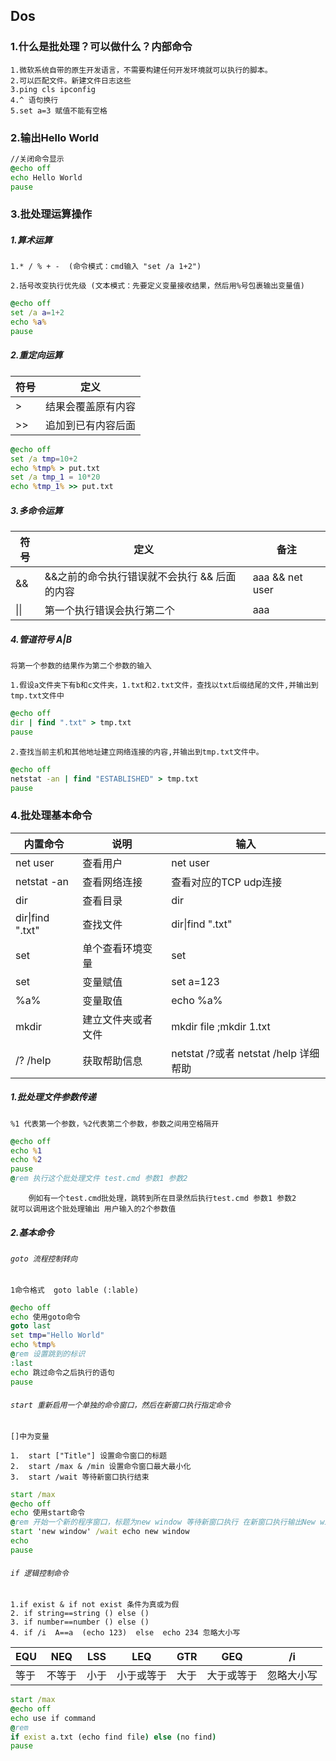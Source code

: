 ## Dos


### 1.什么是批处理？可以做什么？内部命令
  
    1.微软系统自带的原生开发语言，不需要构建任何开发环境就可以执行的脚本。
    2.可以匹配文件。新建文件日志这些
    3.ping cls ipconfig 
    4.^ 语句换行
    5.set a=3 赋值不能有空格

### 2.输出Hello World

``` .bat
//关闭命令显示
@echo off 
echo Hello World
pause
```

### 3.批处理运算操作

##### 1.算术运算

    1.* / % + -  (命令模式：cmd输入 "set /a 1+2")

    2.括号改变执行优先级 (文本模式：先要定义变量接收结果，然后用%号包裹输出变量值)

```.cmd
@echo off
set /a a=1+2
echo %a%
pause
```
##### 2.重定向运算

|符号|定义|
|-|-|
|>|结果会覆盖原有内容|
|>>|追加到已有内容后面|

```.cmd
@echo off
set /a tmp=10+2
echo %tmp% > put.txt
set /a tmp_1 = 10*20
echo %tmp_1% >> put.txt
```

##### 3.多命令运算

|符号|定义|备注|
|-|-|-|
|&&|&&之前的命令执行错误就不会执行 && 后面的内容|aaa && net user|
|\|\||第一个执行错误会执行第二个|aaa|| net user |

##### 4.管道符号 A|B 

`将第一个参数的结果作为第二个参数的输入` 

    1.假设a文件夹下有b和c文件夹，1.txt和2.txt文件，查找以txt后缀结尾的文件,并输出到tmp.txt文件中

```.cmd
@echo off
dir | find ".txt" > tmp.txt
pause
```
    2.查找当前主机和其他地址建立网络连接的内容,并输出到tmp.txt文件中。

```.cmd
@echo off
netstat -an | find "ESTABLISHED" > tmp.txt
pause
```


### 4.批处理基本命令

|内置命令|说明|输入|
|-|-|-|
|net user|查看用户|net user|
|netstat -an|查看网络连接|查看对应的TCP udp连接|
|dir|查看目录|dir|
|dir\|find ".txt" |查找文件|dir\|find ".txt"|
|set|单个查看环境变量|set|
|set|变量赋值|set a=123|
|%a%|变量取值|echo %a%|
|mkdir|建立文件夹或者文件|mkdir file ;mkdir 1.txt|
|/? /help|获取帮助信息|netstat /?或者 netstat /help 详细帮助|

##### 1.批处理文件参数传递

`%1 代表第一个参数，%2代表第二个参数，参数之间用空格隔开`

```.cmd
@echo off
echo %1
echo %2 
pause
@rem 执行这个批处理文件 test.cmd 参数1 参数2
```
        例如有一个test.cmd批处理，跳转到所在目录然后执行test.cmd 参数1 参数2 
    就可以调用这个批处理输出 用户输入的2个参数值

##### 2.基本命令 

###### `goto 流程控制转向`
  
    1命令格式  goto lable (:lable)

```.cmd
@echo off
echo 使用goto命令
goto last
set tmp="Hello World"
echo %tmp%
@rem 设置跳到的标识
:last
echo 跳过命令之后执行的语句
pause
```

###### `start 重新启用一个单独的命令窗口，然后在新窗口执行指定命令`
 
`[]中为变量`
  
    1.  start ["Title"] 设置命令窗口的标题
    2.  start /max & /min 设置命令窗口最大最小化
    3.  start /wait 等待新窗口执行结束

```.cmd
start /max
@echo off
echo 使用start命令
@rem 开始一个新的程序窗口，标题为new window 等待新窗口执行 在新窗口执行输出New window
start 'new window' /wait echo new window
echo
pause
```

###### `if 逻辑控制命令`

    1.if exist & if not exist 条件为真或为假
    2. if string==string () else ()
    3. if number==number () else ()
    4. if /i  A==a  (echo 123)  else  echo 234 忽略大小写
    
|EQU|NEQ| LSS|LEQ|GTR|GEQ|/i|
|-|-|-|-|-|-|-|
|等于|不等于|小于|小于或等于|大于|大于或等于|忽略大小写|
    
```.cmd
start /max
@echo off
echo use if command
@rem 
if exist a.txt (echo find file) else (no find)
pause
```
